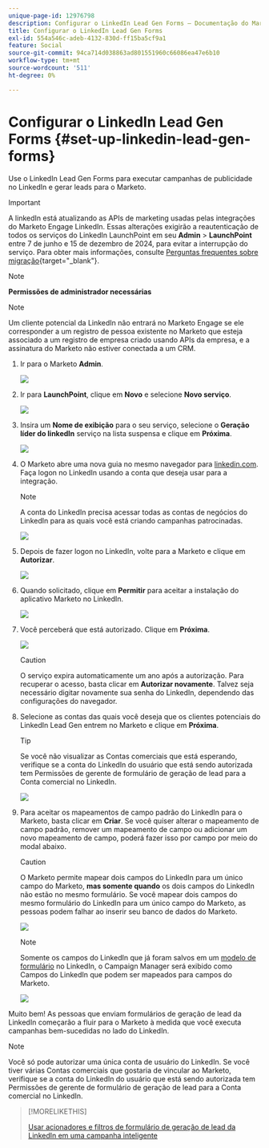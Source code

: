 ```yaml
---
unique-page-id: 12976798
description: Configurar o LinkedIn Lead Gen Forms — Documentação do Marketo — Documentação do produto
title: Configurar o LinkedIn Lead Gen Forms
exl-id: 554a546c-adeb-4132-830d-ff15ba5cf9a1
feature: Social
source-git-commit: 94ca714d038863ad801551960c66086ea47e6b10
workflow-type: tm+mt
source-wordcount: '511'
ht-degree: 0%

---
```


# Configurar o LinkedIn Lead Gen Forms {#set-up-linkedin-lead-gen-forms}

Use o LinkedIn Lead Gen Forms para executar campanhas de publicidade no LinkedIn e gerar leads para o Marketo.

>[!IMPORTANT]
>
>A linkedIn está atualizando as APIs de marketing usadas pelas integrações do Marketo Engage LinkedIn. Essas alterações exigirão a reautenticação de todos os serviços do LinkedIn LaunchPoint em seu **Admin** > **LaunchPoint** entre 7 de junho e 15 de dezembro de 2024, para evitar a interrupção do serviço. Para obter mais informações, consulte [Perguntas frequentes sobre migração](https://nation.marketo.com/t5/employee-blogs/linkedin-re-authentication-required/ba-p/347794){target="_blank"}.

>[!NOTE]
>
>**Permissões de administrador necessárias**

>[!NOTE]
>
>Um cliente potencial da LinkedIn não entrará no Marketo Engage se ele corresponder a um registro de pessoa existente no Marketo que esteja associado a um registro de empresa criado usando APIs da empresa, e a assinatura do Marketo não estiver conectada a um CRM.

1. Ir para o Marketo **Admin**.

   ![](assets/image2016-11-29-10-3a50-3a29.png)

1. Ir para **LaunchPoint**, clique em **Novo** e selecione **Novo serviço**.

   ![](assets/image2016-11-29-10-3a51-3a11.png)

1. Insira um **Nome de exibição** para o seu serviço, selecione o **Geração líder do linkedIn** serviço na lista suspensa e clique em **Próxima**.

   ![](assets/linkedin-lead-gen.png)

1. O Marketo abre uma nova guia no mesmo navegador para [linkedin.com](https://www.linkedin.com). Faça logon no LinkedIn usando a conta que deseja usar para a integração.

   >[!NOTE]
   >
   >A conta do LinkedIn precisa acessar todas as contas de negócios do LinkedIn para as quais você está criando campanhas patrocinadas.

   ![](assets/linkedin-login.png)

1. Depois de fazer logon no LinkedIn, volte para a Marketo e clique em **Autorizar**.

   ![](assets/linkedin-lead-gen-authorize.png)

1. Quando solicitado, clique em **Permitir** para aceitar a instalação do aplicativo Marketo no LinkedIn.

   ![](assets/linkedin-marketo-allow.png)

1. Você perceberá que está autorizado. Clique em **Próxima**.

   ![](assets/image2017-9-28-7-3a55-3a14.png)

   >[!CAUTION]
   >
   >O serviço expira automaticamente um ano após a autorização. Para recuperar o acesso, basta clicar em **Autorizar novamente**. Talvez seja necessário digitar novamente sua senha do LinkedIn, dependendo das configurações do navegador.

1. Selecione as contas das quais você deseja que os clientes potenciais do LinkedIn Lead Gen entrem no Marketo e clique em **Próxima**.

   >[!TIP]
   >
   >Se você não visualizar as Contas comerciais que está esperando, verifique se a conta do LinkedIn do usuário que está sendo autorizada tem Permissões de gerente de formulário de geração de lead para a Conta comercial no LinkedIn.

   ![](assets/linkedin-pages-to-capture.png)

1. Para aceitar os mapeamentos de campo padrão do LinkedIn para o Marketo, basta clicar em **Criar**. Se você quiser alterar o mapeamento de campo padrão, remover um mapeamento de campo ou adicionar um novo mapeamento de campo, poderá fazer isso por campo por meio do modal abaixo.

   >[!CAUTION]
   >
   >O Marketo permite mapear dois campos do LinkedIn para um único campo do Marketo, **mas somente quando** os dois campos do LinkedIn não estão no mesmo formulário. Se você mapear dois campos do mesmo formulário do LinkedIn para um único campo do Marketo, as pessoas podem falhar ao inserir seu banco de dados do Marketo.

   ![](assets/linkedin-lead-gen-mapping.png)

   >[!NOTE]
   >
   >Somente os campos do LinkedIn que já foram salvos em um [modelo de formulário](https://www.linkedin.com/help/lms/answer/79634) no LinkedIn, o Campaign Manager será exibido como Campos do LinkedIn que podem ser mapeados para campos do Marketo.

   ![](assets/linkedin-installed-services.png)

Muito bem! As pessoas que enviam formulários de geração de lead da LinkedIn começarão a fluir para o Marketo à medida que você executa campanhas bem-sucedidas no lado do LinkedIn.

>[!NOTE]
>
>Você só pode autorizar uma única conta de usuário do LinkedIn. Se você tiver várias Contas comerciais que gostaria de vincular ao Marketo, verifique se a conta do LinkedIn do usuário que está sendo autorizada tem Permissões de gerente de formulário de geração de lead para a Conta comercial no LinkedIn.

>[!MORELIKETHIS]
>
>[Usar acionadores e filtros de formulário de geração de lead da LinkedIn em uma campanha inteligente](/help/marketo/product-docs/demand-generation/social/social-functions/use-linkedin-lead-gen-form-filters-and-triggers-in-a-smart-campaign.md)
